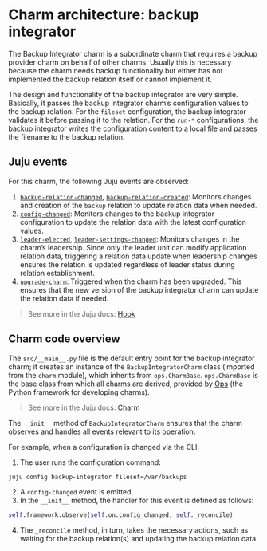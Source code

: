 # Charm architecture: backup integrator

The Backup Integrator charm is a subordinate charm that requires a backup
provider charm on behalf of other charms. Usually this is necessary
because the charm needs backup functionality but either has not
implemented the backup relation itself or cannot implement it.

The design and functionality of the backup integrator are very simple.
Basically, it passes the backup integrator charm’s configuration values 
to the backup relation. For the `fileset` configuration, the backup 
integrator validates it before passing it to the relation. For the 
`run-*` configurations, the backup integrator writes the configuration
content to a local file and passes the filename to the backup relation.

## Juju events

For this charm, the following Juju events are observed:

1. [`backup-relation-changed`](https://documentation.ubuntu.com/juju/latest/reference/hook/index.html#endpoint-relation-changed), 
   [`backup-relation-created`](https://documentation.ubuntu.com/juju/latest/reference/hook/index.html#endpoint-relation-created):
   Monitors changes and creation of the `backup` relation to update
   relation data when needed.
2. [`config-changed`](https://documentation.ubuntu.com/juju/latest/reference/hook/index.html#config-changed):
   Monitors changes to the backup integrator configuration to update the
   relation data with the latest configuration values.
3. [`leader-elected`](https://documentation.ubuntu.com/juju/latest/reference/hook/index.html#leader-elected), 
   [`leader-settings-changed`](https://documentation.ubuntu.com/juju/latest/reference/hook/index.html#leader-settings-changed):
   Monitors changes in the charm’s leadership. Since only the leader
   unit can modify application relation data, triggering a relation data
   update when leadership changes ensures the relation is updated
   regardless of leader status during relation establishment.
4. [`upgrade-charm`](https://documentation.ubuntu.com/juju/latest/reference/hook/index.html#upgrade-charm):
   Triggered when the charm has been upgraded. This ensures that the new
   version of the backup integrator charm can update the relation data
   if needed.

> See more in the Juju docs: [Hook](https://documentation.ubuntu.com/juju/latest/user/reference/hook/)

## Charm code overview

The `src/__main__.py` file is the default entry point for the backup
integrator charm; it creates an instance of the `BackupIntegratorCharm`
class (imported from the `charm` module), which inherits from
`ops.CharmBase`. `ops.CharmBase` is the base class from which all charms
are derived, provided
by [Ops](https://ops.readthedocs.io/en/latest/index.html) (the Python
framework for developing charms).

> See more in the Juju docs: [Charm](https://documentation.ubuntu.com/juju/latest/user/reference/charm/)

The `__init__` method of `BackupIntegratorCharm` ensures that the charm
observes and handles all events relevant to its operation.

For example, when a configuration is changed via the CLI:

1. The user runs the configuration command:

```bash
juju config backup-integrator fileset=/var/backups
```

2. A `config-changed` event is emitted.
3. In the `__init__` method, the handler for this event is defined as
   follows:

```python
self.framework.observe(self.on.config_changed, self._reconcile)
```

4. The `_reconcile` method, in turn, takes the necessary actions, such
   as waiting for the backup relation(s) and updating the backup
   relation data.
